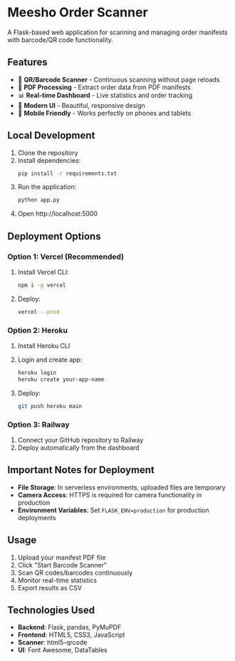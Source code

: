 # Meesho Order Scanner

A Flask-based web application for scanning and managing order manifests with barcode/QR code functionality.

## Features

- 📱 **QR/Barcode Scanner** - Continuous scanning without page reloads
- 📄 **PDF Processing** - Extract order data from PDF manifests
- 📊 **Real-time Dashboard** - Live statistics and order tracking
- 🎨 **Modern UI** - Beautiful, responsive design
- 📱 **Mobile Friendly** - Works perfectly on phones and tablets

## Local Development

1. Clone the repository
2. Install dependencies:
   ```bash
   pip install -r requirements.txt
   ```
3. Run the application:
   ```bash
   python app.py
   ```
4. Open http://localhost:5000

## Deployment Options

### Option 1: Vercel (Recommended)

1. Install Vercel CLI:
   ```bash
   npm i -g vercel
   ```

2. Deploy:
   ```bash
   vercel --prod
   ```

### Option 2: Heroku

1. Install Heroku CLI
2. Login and create app:
   ```bash
   heroku login
   heroku create your-app-name
   ```

3. Deploy:
   ```bash
   git push heroku main
   ```

### Option 3: Railway

1. Connect your GitHub repository to Railway
2. Deploy automatically from the dashboard

## Important Notes for Deployment

- **File Storage**: In serverless environments, uploaded files are temporary
- **Camera Access**: HTTPS is required for camera functionality in production
- **Environment Variables**: Set `FLASK_ENV=production` for production deployments

## Usage

1. Upload your manifest PDF file
2. Click "Start Barcode Scanner"
3. Scan QR codes/barcodes continuously
4. Monitor real-time statistics
5. Export results as CSV

## Technologies Used

- **Backend**: Flask, pandas, PyMuPDF
- **Frontend**: HTML5, CSS3, JavaScript
- **Scanner**: html5-qrcode
- **UI**: Font Awesome, DataTables
